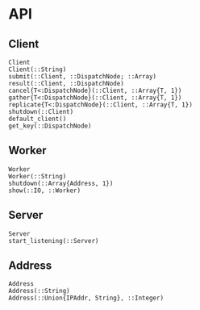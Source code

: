 # API

## Client

```@docs
Client
Client(::String)
submit(::Client, ::DispatchNode; ::Array)
result(::Client, ::DispatchNode)
cancel{T<:DispatchNode}(::Client, ::Array{T, 1})
gather{T<:DispatchNode}(::Client, ::Array{T, 1})
replicate{T<:DispatchNode}(::Client, ::Array{T, 1})
shutdown(::Client)
default_client()
get_key(::DispatchNode)
```

## Worker

```@docs
Worker
Worker(::String)
shutdown(::Array{Address, 1})
show(::IO, ::Worker)
```

## Server

```@docs
Server
start_listening(::Server)
```

## Address

```@docs
Address
Address(::String)
Address(::Union{IPAddr, String}, ::Integer)
```
